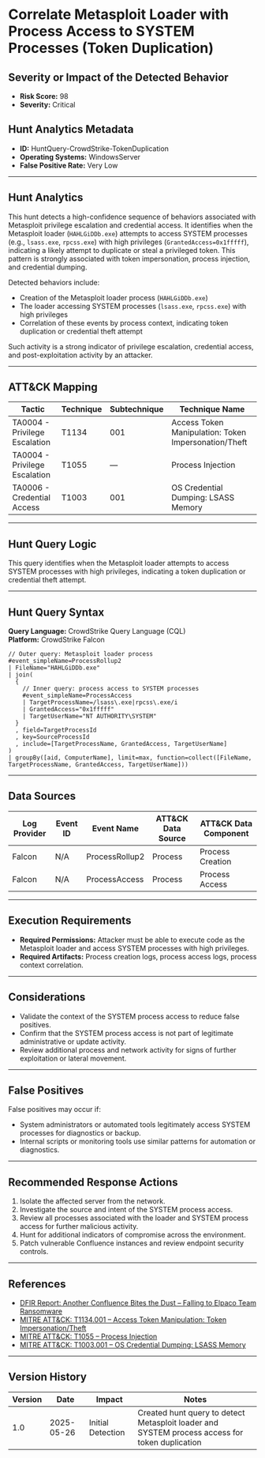 # Correlate Metasploit Loader with Process Access to SYSTEM Processes (Token Duplication)

## Severity or Impact of the Detected Behavior
- **Risk Score:** 98
- **Severity:** Critical

## Hunt Analytics Metadata

- **ID:** HuntQuery-CrowdStrike-TokenDuplication
- **Operating Systems:** WindowsServer
- **False Positive Rate:** Very Low

---

## Hunt Analytics

This hunt detects a high-confidence sequence of behaviors associated with Metasploit privilege escalation and credential access. It identifies when the Metasploit loader (`HAHLGiDDb.exe`) attempts to access SYSTEM processes (e.g., `lsass.exe`, `rpcss.exe`) with high privileges (`GrantedAccess=0x1fffff`), indicating a likely attempt to duplicate or steal a privileged token. This pattern is strongly associated with token impersonation, process injection, and credential dumping.

Detected behaviors include:

- Creation of the Metasploit loader process (`HAHLGiDDb.exe`)
- The loader accessing SYSTEM processes (`lsass.exe`, `rpcss.exe`) with high privileges
- Correlation of these events by process context, indicating token duplication or credential theft attempt

Such activity is a strong indicator of privilege escalation, credential access, and post-exploitation activity by an attacker.

---

## ATT&CK Mapping

| Tactic                        | Technique   | Subtechnique | Technique Name                                 |
|------------------------------|-------------|--------------|-----------------------------------------------|
| TA0004 - Privilege Escalation| T1134       | 001          | Access Token Manipulation: Token Impersonation/Theft |
| TA0004 - Privilege Escalation| T1055       | —            | Process Injection                             |
| TA0006 - Credential Access   | T1003       | 001          | OS Credential Dumping: LSASS Memory           |

---

## Hunt Query Logic

This query identifies when the Metasploit loader attempts to access SYSTEM processes with high privileges, indicating a token duplication or credential theft attempt.

---

## Hunt Query Syntax

**Query Language:** CrowdStrike Query Language (CQL)  
**Platform:** CrowdStrike Falcon

```fql
// Outer query: Metasploit loader process    
#event_simpleName=ProcessRollup2    
| FileName="HAHLGiDDb.exe"    
| join(    
  {    
    // Inner query: process access to SYSTEM processes    
    #event_simpleName=ProcessAccess    
    | TargetProcessName=/lsass\.exe|rpcss\.exe/i    
    | GrantedAccess="0x1fffff"    
    | TargetUserName="NT AUTHORITY\SYSTEM"    
  }    
  , field=TargetProcessId    
  , key=SourceProcessId    
  , include=[TargetProcessName, GrantedAccess, TargetUserName]    
)    
| groupBy([aid, ComputerName], limit=max, function=collect([FileName, TargetProcessName, GrantedAccess, TargetUserName]))  
```

---

## Data Sources

| Log Provider | Event ID         | Event Name         | ATT&CK Data Source  | ATT&CK Data Component  |
|--------------|------------------|--------------------|---------------------|------------------------|
| Falcon       | N/A              | ProcessRollup2     | Process             | Process Creation       |
| Falcon       | N/A              | ProcessAccess      | Process             | Process Access         |

---

## Execution Requirements

- **Required Permissions:** Attacker must be able to execute code as the Metasploit loader and access SYSTEM processes with high privileges.
- **Required Artifacts:** Process creation logs, process access logs, process context correlation.

---

## Considerations

- Validate the context of the SYSTEM process access to reduce false positives.
- Confirm that the SYSTEM process access is not part of legitimate administrative or update activity.
- Review additional process and network activity for signs of further exploitation or lateral movement.

---

## False Positives

False positives may occur if:

- System administrators or automated tools legitimately access SYSTEM processes for diagnostics or backup.
- Internal scripts or monitoring tools use similar patterns for automation or diagnostics.

---

## Recommended Response Actions

1. Isolate the affected server from the network.
2. Investigate the source and intent of the SYSTEM process access.
3. Review all processes associated with the loader and SYSTEM process access for further malicious activity.
4. Hunt for additional indicators of compromise across the environment.
5. Patch vulnerable Confluence instances and review endpoint security controls.

---

## References

- [DFIR Report: Another Confluence Bites the Dust – Falling to Elpaco Team Ransomware](https://thedfirreport.com/2025/05/19/another-confluence-bites-the-dust-falling-to-elpaco-team-ransomware/#case-summary)
- [MITRE ATT&CK: T1134.001 – Access Token Manipulation: Token Impersonation/Theft](https://attack.mitre.org/techniques/T1134/001/)
- [MITRE ATT&CK: T1055 – Process Injection](https://attack.mitre.org/techniques/T1055/)
- [MITRE ATT&CK: T1003.001 – OS Credential Dumping: LSASS Memory](https://attack.mitre.org/techniques/T1003/001/)

---

## Version History

| Version | Date       | Impact            | Notes                                                                                      |
|---------|------------|-------------------|--------------------------------------------------------------------------------------------|
| 1.0     | 2025-05-26 | Initial Detection | Created hunt query to detect Metasploit loader and SYSTEM process access for token duplication |
